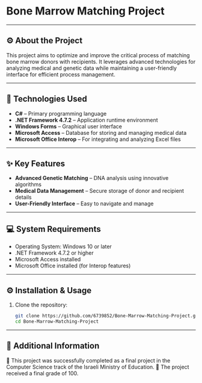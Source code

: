 # Bone Marrow Matching Project

---

## ⚙️ About the Project
This project aims to optimize and improve the critical process of matching bone marrow donors with recipients. It leverages advanced technologies for analyzing medical and genetic data while maintaining a user-friendly interface for efficient process management.

---

## 🚀 Technologies Used
- **C#** – Primary programming language
- **.NET Framework 4.7.2** – Application runtime environment
- **Windows Forms** – Graphical user interface
- **Microsoft Access** – Database for storing and managing medical data
- **Microsoft Office Interop** – For integrating and analyzing Excel files

---

## ✨ Key Features
- **Advanced Genetic Matching** – DNA analysis using innovative algorithms
- **Medical Data Management** – Secure storage of donor and recipient details
- **User-Friendly Interface** – Easy to navigate and manage

---

## 💻 System Requirements
- Operating System: Windows 10 or later
- .NET Framework 4.7.2 or higher
- Microsoft Access installed
- Microsoft Office installed (for Interop features)

---

## ⚙️ Installation & Usage
1. Clone the repository:
   ```bash
   git clone https://github.com/6739852/Bone-Marrow-Matching-Project.git
   cd Bone-Marrow-Matching-Project

---

## 📘 Additional Information 
🔹 This project was successfully completed as a final project in the Computer Science track of the Israeli Ministry of Education.
🔹 The project received a final grade of 100.
